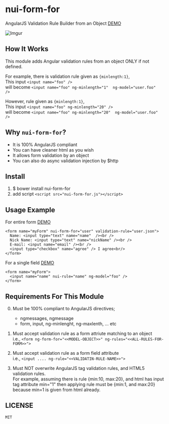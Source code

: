nui-form-for
===========

AngularJS Validation Rule Builder from an Object
 [DEMO](https://rawgit.com/allenhwkim/nui-form-for/master/testapp/simple.html)
 
 ![Imgur](http://i.imgur.com/tQS4sQk.png?2)

How It Works
------------
This module adds Angular validation rules from an object ONLY if not defined.  

For example, there is validation rule given as `{minlength:1}`,   
This input  `<input name="foo" />`    
will become `<input name="foo" ng-minlength="1"  ng-model="user.foo"  />`    

However, rule given as `{minlength:1}`,   
This input  `<input name="foo" ng-minlength="20" />`   
will become `<input name="foo" ng-minlength="20"  ng-model="user.foo"  />`

Why `nui-form-for`?
--------------------

   * It is 100% AngularJS compliant
   * You can have cleaner html as you wish
   * It allows form validation by an object
   * You can also do async validation injection by $http

Install
--------

  1. $ bower install nui-form-for
  2. add script `<script src="nui-form-for.js"></script>`

Usage Example
--------------

  For entire form  [DEMO](https://rawgit.com/allenhwkim/nui-form-for/master/testapp/simple.html)

    <form name="myForm" nui-form-for="user" validation-rule="user.json">
      Name: <input type="text" name="name"  /><br />
      Nick Name: <input type="text" name="nickName" /><br />
      E-mail: <input name="email" /><br />
      <input type="checkbox" name="agree" /> I agree<br/>
    </form>

  For a single field [DEMO](https://rawgit.com/allenhwkim/nui-form-for/master/testapp/simple-inline.html)

    <form name="myForm">
      <input name="name" nui-rule="name" ng-model="foo" />
    </form>

Requirements For This Module
------------------------------

  0. Must be 100% compliant to AngularJS directives;
     * ngmessages, ngmessage
     * form, input, ng-minlenght, ng-maxlenth, ... etc

  1. Must accept validation rule as a form attriute matching to an object  
    i.e., `<form ng-form-for="<<MODEL-OBJECT>>" ng-rules="<<ALL-RULES-FOR-FORM>>">`  

  2. Must accept validation rule as a form field attribute  
     i.e.,  `<input .... ng-rule="<<VALIDATIN-RULE-NAME>>">`

  3. Must NOT overwrite AngularJS tag validation rules, and HTML5 validation rules.   
     For example, assuming there is rule {min:10, max:20}, and html has input tag attribute min="1"
     then applying rule must be {min:1, and max:20} because min=1 is given from html already.

LICENSE
--------
    MIT 
